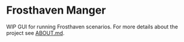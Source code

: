 # Frosthaven Manger

WIP GUI for running Frosthaven scenarios. For more details about the project see
[ABOUT.md](./ABOUT.md).
